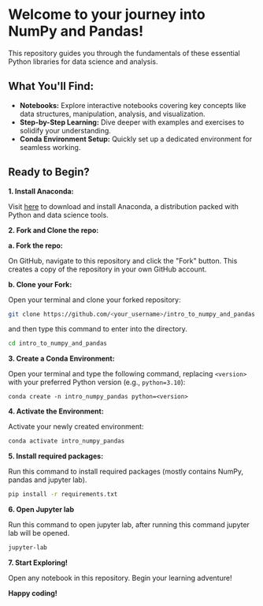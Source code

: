 # Welcome to your journey into NumPy and Pandas!

This repository guides you through the fundamentals of these essential Python libraries for data science and analysis.

## What You'll Find:

- **Notebooks:** Explore interactive notebooks covering key concepts like data structures, manipulation, analysis, and visualization.
- **Step-by-Step Learning:** Dive deeper with examples and exercises to solidify your understanding.
- **Conda Environment Setup:** Quickly set up a dedicated environment for seamless working.

## Ready to Begin?

**1. Install Anaconda:**

Visit [here](https://docs.anaconda.com/free/anaconda/install/) to download and install Anaconda, a distribution packed with Python and data science tools.

**2. Fork and Clone the repo:**

**a. Fork the repo:**

On GitHub, navigate to this repository and click the "Fork" button. This creates a copy of the repository in your own GitHub account.

**b. Clone your Fork:**

Open your terminal and clone your forked repository:

```bash
git clone https://github.com/<your_username>/intro_to_numpy_and_pandas.git
```

and then type this command to enter into the directory.

```bash
cd intro_to_numpy_and_pandas
```

**3. Create a Conda Environment:**

Open your terminal and type the following command, replacing `<version>` with your preferred Python version (e.g., `python=3.10`):

```shell
conda create -n intro_numpy_pandas python=<version>
```

**4. Activate the Environment:**

Activate your newly created environment:

```bash
conda activate intro_numpy_pandas
```

**5. Install required packages:**

Run this command to install required packages (mostly contains NumPy, pandas and jupyter lab).

```bash
pip install -r requirements.txt
```

**6. Open Jupyter lab**

Run this command to open jupyter lab, after running this command jupyter lab will be opened.

```bash
jupyter-lab
```

**7. Start Exploring!**

Open any notebook in this repository. Begin your learning adventure!


**Happy coding!**
